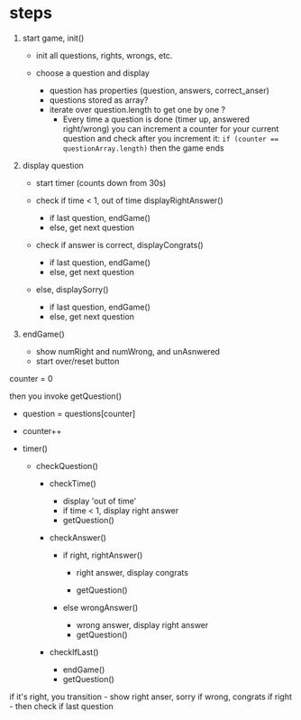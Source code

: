 # steps

1. start game, init()

   - init all questions, rights, wrongs, etc.


   - choose a question and display
     - question has properties (question, answers, correct_anser)
     - questions stored as array?
     - iterate over question.length to get one by one ? 
       - Every time a question is done (timer up, answered right/wrong) you can increment a counter for your current question and check after you increment it: `if (counter == questionArray.length)` then the game ends

2. display question

   - start timer (counts down from 30s)


   - check if time < 1, out of time displayRightAnswer()
     - if last question, endGame()
     - else, get next question
   - check if answer is correct, displayCongrats()
     - if last question, endGame()
     - else, get next question
   - else, displaySorry() 
     - if last question, endGame()
     - else, get next question

3. endGame()

   - show numRight and numWrong, and unAsnwered
   - start over/reset button









counter = 0

then you invoke getQuestion()

-   question  = questions[counter]

-   counter++

-   timer()

    -   checkQuestion()

        -   checkTime()

            - display 'out of time'
            - if time < 1, display right answer 
            - getQuestion()

        -   checkAnswer()

            -   if right, rightAnswer()

                - right answer, display congrats


                - getQuestion()

            -   else wrongAnswer()

                - wrong answer, display right answer
                - getQuestion()

        -   checkIfLast()

            - endGame()
            - getQuestion()


if it's right, you transition - show right anser, sorry if wrong, congrats if right - then check if last question